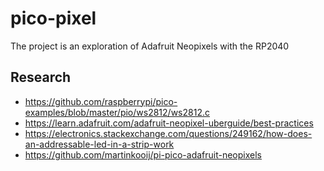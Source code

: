 # pico-pixel
The project is an exploration of Adafruit Neopixels with the RP2040

## Research
- https://github.com/raspberrypi/pico-examples/blob/master/pio/ws2812/ws2812.c
- https://learn.adafruit.com/adafruit-neopixel-uberguide/best-practices
- https://electronics.stackexchange.com/questions/249162/how-does-an-addressable-led-in-a-strip-work
- https://github.com/martinkooij/pi-pico-adafruit-neopixels

